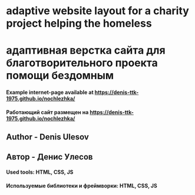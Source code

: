 # adaptive website layout for a charity project helping the homeless
# адаптивная верстка сайта для благотворительного проекта помощи бездомным  

#### Example internet-page available at https://denis-ttk-1975.github.io/nochlezhka/
#### Работающий сайт размещен на https://denis-ttk-1975.github.io/nochlezhka/

## Author - Denis Ulesov
## Автор - Денис Улесов

#### Used tools: HTML, CSS, JS
#### Используемые библиотеки и фреймворки: HTML, CSS, JS

